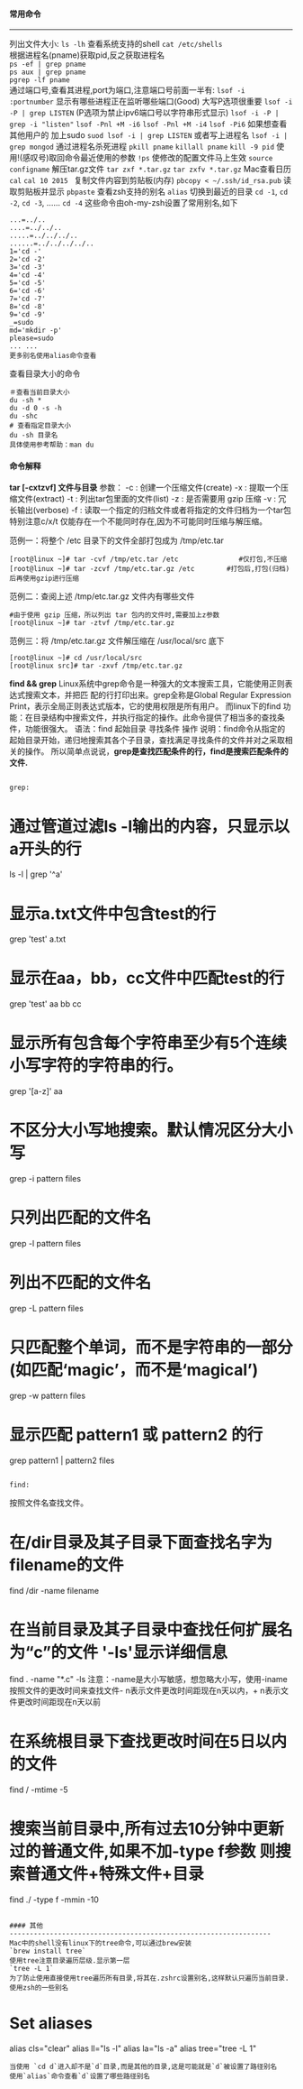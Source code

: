 #### 常用命令
-----------------------------------------------------------------
列出文件大小:
`ls -lh`
查看系统支持的shell
`cat /etc/shells`   
根据进程名(pname)获取pid,反之获取进程名     
`ps -ef | grep pname`   
`ps aux | grep pname`   
`pgrep -lf pname`   
通过端口号,查看其进程,port为端口,注意端口号前面一半有:
`lsof -i :portnumber`
显示有哪些进程正在监听哪些端口(Good) 大写P选项很重要
`lsof -i -P | grep LISTEN` (P选项为禁止ipv6端口号以字符串形式显示)
`lsof -i -P | grep -i "listen"`
`lsof -Pnl +M -i6`
`lsof -Pnl +M -i4`
`lsof -Pi6`
如果想查看其他用户的 加上sudo
`suod lsof -i | grep LISTEN`
或者写上进程名
`lsof -i | grep mongod`
通过进程名杀死进程
`pkill pname`
`killall pname`
`kill -9 pid`
使用!(感叹号)取回命令最近使用的参数
`!ps`
使修改的配置文件马上生效
`source configname`
解压tar.gz文件
`tar zxf *.tar.gz`
`tar zxfv *.tar.gz`
Mac查看日历
`cal`
`cal 10 2015 `
复制文件内容到剪贴板(内存)
`pbcopy < ~/.ssh/id_rsa.pub`
读取剪贴板并显示
`pbpaste`
查看zsh支持的别名
`alias`
切换到最近的目录
`cd -1`,
`cd -2`,
`cd -3`,
......
`cd -4`
这些命令由oh-my-zsh设置了常用别名,如下
```
...=../..
....=../../..
.....=../../../..
......=../../../../..
1='cd -'
2='cd -2'
3='cd -3'
4='cd -4'
5='cd -5'
6='cd -6'
7='cd -7'
8='cd -8'
9='cd -9'
_=sudo
md='mkdir -p'
please=sudo
... ...
更多别名使用alias命令查看
```

查看目录大小的命令
```
＃查看当前目录大小
du -sh *
du -d 0 -s -h
du -shc
# 查看指定目录大小
du -sh 目录名
具体使用参考帮助：man du
```

#### 命令解释
**tar [-cxtzvf] 文件与目录**
参数：
-c : 创建一个压缩文件(create)
-x : 提取一个压缩文件(extract)
-t  : 列出tar包里面的文件(list)
-z : 是否需要用 gzip 压缩
-v : 冗长输出(verbose)
-f  : 读取一个指定的归档文件或者将指定的文件归档为一个tar包
特别注意c/x/t 仅能存在一个不能同时存在,因为不可能同时压缩与解压缩。

范例一：将整个 /etc 目录下的文件全部打包成为 /tmp/etc.tar
```
[root@linux ~]# tar -cvf /tmp/etc.tar /etc               #仅打包,不压缩
[root@linux ~]# tar -zcvf /tmp/etc.tar.gz /etc        #打包后,打包(归档)后再使用gzip进行压缩
````
范例二：查阅上述 /tmp/etc.tar.gz 文件内有哪些文件
```
#由于使用 gzip 压缩，所以列出 tar 包内的文件时,需要加上z参数
[root@linux ~]# tar -ztvf /tmp/etc.tar.gz
```
范例三：将 /tmp/etc.tar.gz 文件解压缩在 /usr/local/src 底下
```
[root@linux ~]# cd /usr/local/src
[root@linux src]# tar -zxvf /tmp/etc.tar.gz
```

**find && grep**
Linux系统中grep命令是一种强大的文本搜索工具，它能使用正则表达式搜索文本，并把匹 配的行打印出来。grep全称是Global Regular Expression Print，表示全局正则表达式版本，它的使用权限是所有用户。
而linux下的find
功能：在目录结构中搜索文件，并执行指定的操作。此命令提供了相当多的查找条件，功能很强大。
语法：find 起始目录 寻找条件 操作
说明：find命令从指定的起始目录开始，递归地搜索其各个子目录，查找满足寻找条件的文件并对之采取相关的操作。
所以简单点说说，**grep是查找匹配条件的行，find是搜索匹配条件的文件.**
```

grep:
```
# 通过管道过滤ls -l输出的内容，只显示以a开头的行
ls -l | grep '^a'
# 显示a.txt文件中包含test的行
grep 'test' a.txt
# 显示在aa，bb，cc文件中匹配test的行
grep 'test' aa bb cc
# 显示所有包含每个字符串至少有5个连续小写字符的字符串的行。
grep '[a-z]' aa
# 不区分大小写地搜索。默认情况区分大小写
grep -i pattern files
# 只列出匹配的文件名
grep -l pattern files
# 列出不匹配的文件名
grep -L pattern files
# 只匹配整个单词，而不是字符串的一部分(如匹配‘magic’，而不是‘magical’)
grep -w pattern files
# 显示匹配 pattern1 或 pattern2 的行
grep pattern1 | pattern2 files
```

find:
```
按照文件名查找文件。
# 在/dir目录及其子目录下面查找名字为filename的文件
find /dir -name filename
# 在当前目录及其子目录中查找任何扩展名为“c”的文件 '-ls'显示详细信息
find . -name "*.c" -ls
注意：-name是大小写敏感，想忽略大小写，使用-iname
按照文件的更改时间来查找文件- n表示文件更改时间距现在n天以内，+ n表示文件更改时间距现在n天以前
# 在系统根目录下查找更改时间在5日以内的文件
find / -mtime -5
# 搜索当前目录中,所有过去10分钟中更新过的普通文件,如果不加-type f参数 则搜索普通文件+特殊文件+目录
find ./ -type f -mmin -10
```

#### 其他
-----------------------------------------------------------------
Mac中的shell没有linux下的tree命令,可以通过brew安装
`brew install tree`
使用tree注意目录遍历层级.显示第一层
`tree -L 1`
为了防止使用直接使用tree遍历所有目录,将其在.zshrc设置别名,这样默认只遍历当前目录.
使用zsh的一些别名
```
# Set aliases
alias cls="clear"
alias ll="ls -l"
alias la="ls -a"
alias tree="tree -L 1"
```
当使用 `cd d`进入却不是`d`目录,而是其他的目录,这是可能就是`d`被设置了路径别名
使用`alias`命令查看`d`设置了哪些路径别名